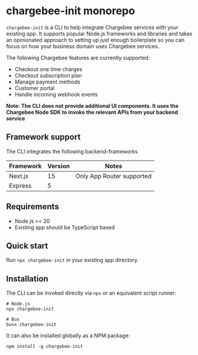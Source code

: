 # chargebee-init monorepo

`chargebee-init` is a CLI to help integrate Chargebee services with your existing app. It supports popular Node.js frameworks and libraries and takes an opinionated approach to setting up _just_ enough boilerplate so you can focus on how your business domain uses Chargebee services.

The following Chargebee features are currently supported:

* Checkout one time charges
* Checkout subscription plan
* Manage payment methods
* Customer portal
* Handle incoming webhook events

**Note: The CLI does not provide additional UI components. It uses the Chargebee Node SDK to invoke the relevant APIs from your backend service**


## Framework support

The CLI integrates the following backend-frameworks


| Framework | Version | Notes |
|-----------|---------|-------|
| Next.js   | 15   | Only App Router supported |
| Express   | 5 | |


## Requirements

* Node.js >= 20
* Existing app should be TypeScript based


## Quick start

Run `npx chargebee-init` in your existing app directory.


## Installation

The CLI can be invoked directly via `npx` or an equivalent script runner:

```
# Node.js
npx chargebee-init

# Bun
bunx chargebee-init
```

It can also be installed globally as a NPM package:

```
npm install -g chargebee-init
```
